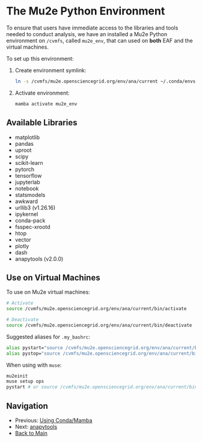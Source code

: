 # The Mu2e Python Environment

To ensure that users have immediate access to the libraries and tools needed to conduct analysis, we have an installed a Mu2e Python environment on `/cvmfs`, called `mu2e_env`, that can used on **both** EAF and the virtual machines.

To set up this environment:

1. Create environment symlink:
   ```bash
   ln -s /cvmfs/mu2e.opensciencegrid.org/env/ana/current ~/.conda/envs/mu2e_env
   ```

2. Activate environment:
   ```bash
   mamba activate mu2e_env
   ```

## Available Libraries

- matplotlib
- pandas
- uproot
- scipy
- scikit-learn
- pytorch
- tensorflow
- jupyterlab
- notebook
- statsmodels
- awkward
- urllib3 (v1.26.16)
- ipykernel
- conda-pack
- fsspec-xrootd
- htop
- vector
- plotly
- dash
- anapytools (v2.0.0) 

## Use on Virtual Machines

To use on Mu2e virtual machines:

```bash
# Activate
source /cvmfs/mu2e.opensciencegrid.org/env/ana/current/bin/activate

# Deactivate
source /cvmfs/mu2e.opensciencegrid.org/env/ana/current/bin/deactivate
```

Suggested aliases for `.my_bashrc`:
```bash
alias pystart="source /cvmfs/mu2e.opensciencegrid.org/env/ana/current/bin/activate"
alias pystop="source /cvmfs/mu2e.opensciencegrid.org/env/ana/current/bin/deactivate"
```

When using with `muse`:
```bash
mu2einit
muse setup ops
pystart # or source /cvmfs/mu2e.opensciencegrid.org/env/ana/current/bin/activate
```

## Navigation

- Previous: [Using Conda/Mamba](05-CondaMamba.md)
- Next: [anapytools](07-anapytools.md)
- [Back to Main](../README.md)